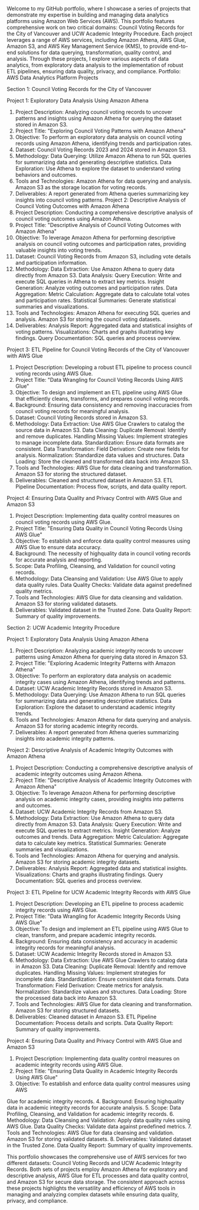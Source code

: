 Welcome to my GitHub portfolio, where I showcase a series of projects that demonstrate my expertise in building and managing data analytics platforms using Amazon Web Services (AWS). This portfolio features comprehensive work on two critical domains: Council Voting Records for the City of Vancouver and UCW Academic Integrity Procedure.
Each project leverages a range of AWS services, including Amazon Athena, AWS Glue, Amazon S3, and AWS Key Management Service (KMS), to provide end-to-end solutions for data querying, transformation, quality control, and analysis. Through these projects, I explore various aspects of data analytics, from exploratory data analysis to the implementation of robust ETL pipelines, ensuring data quality, privacy, and compliance.
 Portfolio: AWS Data Analytics Platform Projects

 Section 1: Council Voting Records for the City of Vancouver

 Project 1: Exploratory Data Analysis Using Amazon Athena
1. Project Description: Analyzing council voting records to uncover patterns and insights using Amazon Athena for querying the dataset stored in Amazon S3.
2. Project Title: "Exploring Council Voting Patterns with Amazon Athena"
3. Objective: To perform an exploratory data analysis on council voting records using Amazon Athena, identifying trends and participation rates.
4. Dataset: Council Voting Records 2023 and 2024 stored in Amazon S3.
5. Methodology:
     Data Querying: Utilize Amazon Athena to run SQL queries for summarizing data and generating descriptive statistics.
     Data Exploration: Use Athena to explore the dataset to understand voting behaviors and outcomes.
6. Tools and Technologies:
     Amazon Athena for data querying and analysis.
     Amazon S3 as the storage location for voting records.
7. Deliverables:
     A report generated from Athena queries summarizing key insights into council voting patterns.
 Project 2: Descriptive Analysis of Council Voting Outcomes with Amazon Athena
1. Project Description: Conducting a comprehensive descriptive analysis of council voting outcomes using Amazon Athena.
2. Project Title: "Descriptive Analysis of Council Voting Outcomes with Amazon Athena"
3. Objective: To leverage Amazon Athena for performing descriptive analysis on council voting outcomes and participation rates, providing valuable insights into voting trends.
4. Dataset: Council Voting Records from Amazon S3, including vote details and participation information.
5. Methodology:
     Data Extraction: Use Amazon Athena to query data directly from Amazon S3.
     Data Analysis:
         Query Execution: Write and execute SQL queries in Athena to extract key metrics.
         Insight Generation: Analyze voting outcomes and participation rates.
     Data Aggregation:
         Metric Calculation: Aggregate data to calculate total votes and participation rates.
         Statistical Summaries: Generate statistical summaries and visualizations.
6. Tools and Technologies:
     Amazon Athena for executing SQL queries and analysis.
     Amazon S3 for storing the council voting datasets.
7. Deliverables:
     Analysis Report: Aggregated data and statistical insights of voting patterns.
     Visualizations: Charts and graphs illustrating key findings.
     Query Documentation: SQL queries and process overview.

 Project 3: ETL Pipeline for Council Voting Records of the City of Vancouver with AWS Glue
1. Project Description: Developing a robust ETL pipeline to process council voting records using AWS Glue.
2. Project Title: "Data Wrangling for Council Voting Records Using AWS Glue"
3. Objective: To design and implement an ETL pipeline using AWS Glue that efficiently cleans, transforms, and prepares council voting records.
4. Background: Ensuring data consistency and removing inaccuracies from council voting records for meaningful analysis.
5. Dataset: Council Voting Records stored in Amazon S3.
6. Methodology:
     Data Extraction: Use AWS Glue Crawlers to catalog the source data in Amazon S3.
     Data Cleaning:
         Duplicate Removal: Identify and remove duplicates.
         Handling Missing Values: Implement strategies to manage incomplete data.
         Standardization: Ensure data formats are consistent.
     Data Transformation:
         Field Derivation: Create new fields for analysis.
         Normalization: Standardize data values and structures.
     Data Loading: Store the cleaned and transformed data back into Amazon S3.
7. Tools and Technologies:
     AWS Glue for data cleaning and transformation.
     Amazon S3 for storing the structured dataset.
8. Deliverables:
     Cleaned and structured dataset in Amazon S3.
     ETL Pipeline Documentation: Process flow, scripts, and data quality report.

 Project 4: Ensuring Data Quality and Privacy Control with AWS Glue and Amazon S3
1. Project Description: Implementing data quality control measures on council voting records using AWS Glue.
2. Project Title: "Ensuring Data Quality in Council Voting Records Using AWS Glue"
3. Objective: To establish and enforce data quality control measures using AWS Glue to ensure data accuracy.
4. Background: The necessity of highquality data in council voting records for accurate analysis and reporting.
5. Scope: Data Profiling, Cleansing, and Validation for council voting records.
6. Methodology:
     Data Cleansing and Validation: Use AWS Glue to apply data quality rules.
     Data Quality Checks: Validate data against predefined quality metrics.
7. Tools and Technologies:
     AWS Glue for data cleansing and validation.
     Amazon S3 for storing validated datasets.
8. Deliverables:
     Validated dataset in the Trusted Zone.
     Data Quality Report: Summary of quality improvements.



 Section 2: UCW Academic Integrity Procedure

 Project 1: Exploratory Data Analysis Using Amazon Athena
1. Project Description: Analyzing academic integrity records to uncover patterns using Amazon Athena for querying data stored in Amazon S3.
2. Project Title: "Exploring Academic Integrity Patterns with Amazon Athena"
3. Objective: To perform an exploratory data analysis on academic integrity cases using Amazon Athena, identifying trends and patterns.
4. Dataset: UCW Academic Integrity Records stored in Amazon S3.
5. Methodology:
     Data Querying: Use Amazon Athena to run SQL queries for summarizing data and generating descriptive statistics.
     Data Exploration: Explore the dataset to understand academic integrity trends.
6. Tools and Technologies:
     Amazon Athena for data querying and analysis.
     Amazon S3 for storing academic integrity records.
7. Deliverables:
     A report generated from Athena queries summarizing insights into academic integrity patterns.

 Project 2: Descriptive Analysis of Academic Integrity Outcomes with Amazon Athena
1. Project Description: Conducting a comprehensive descriptive analysis of academic integrity outcomes using Amazon Athena.
2. Project Title: "Descriptive Analysis of Academic Integrity Outcomes with Amazon Athena"
3. Objective: To leverage Amazon Athena for performing descriptive analysis on academic integrity cases, providing insights into patterns and outcomes.
4. Dataset: UCW Academic Integrity Records from Amazon S3.
5. Methodology:
     Data Extraction: Use Amazon Athena to query data directly from Amazon S3.
     Data Analysis:
         Query Execution: Write and execute SQL queries to extract metrics.
         Insight Generation: Analyze outcomes and trends.
     Data Aggregation:
         Metric Calculation: Aggregate data to calculate key metrics.
         Statistical Summaries: Generate summaries and visualizations.
6. Tools and Technologies:
     Amazon Athena for querying and analysis.
     Amazon S3 for storing academic integrity datasets.
7. Deliverables:
     Analysis Report: Aggregated data and statistical insights.
     Visualizations: Charts and graphs illustrating findings.
     Query Documentation: SQL queries and process overview.

 Project 3: ETL Pipeline for UCW Academic Integrity Records with AWS Glue
1. Project Description: Developing an ETL pipeline to process academic integrity records using AWS Glue.
2. Project Title: "Data Wrangling for Academic Integrity Records Using AWS Glue"
3. Objective: To design and implement an ETL pipeline using AWS Glue to clean, transform, and prepare academic integrity records.
4. Background: Ensuring data consistency and accuracy in academic integrity records for meaningful analysis.
5. Dataset: UCW Academic Integrity Records stored in Amazon S3.
6. Methodology:
     Data Extraction: Use AWS Glue Crawlers to catalog data in Amazon S3.
     Data Cleaning:
         Duplicate Removal: Identify and remove duplicates.
         Handling Missing Values: Implement strategies for incomplete data.
         Standardization: Ensure consistent data formats.
     Data Transformation:
         Field Derivation: Create metrics for analysis.
         Normalization: Standardize values and structures.
     Data Loading: Store the processed data back into Amazon S3.
7. Tools and Technologies:
     AWS Glue for data cleaning and transformation.
     Amazon S3 for storing structured datasets.
8. Deliverables:
     Cleaned dataset in Amazon S3.
     ETL Pipeline Documentation: Process details and scripts.
     Data Quality Report: Summary of quality improvements.

 Project 4: Ensuring Data Quality and Privacy Control with AWS Glue and Amazon S3
1. Project Description: Implementing data quality control measures on academic integrity records using AWS Glue.
2. Project Title: "Ensuring Data Quality in Academic Integrity Records Using AWS Glue"
3. Objective: To establish and enforce data quality control measures using AWS

 Glue for academic integrity records.
4. Background: Ensuring highquality data in academic integrity records for accurate analysis.
5. Scope: Data Profiling, Cleansing, and Validation for academic integrity records.
6. Methodology:
     Data Cleansing and Validation: Apply data quality rules using AWS Glue.
     Data Quality Checks: Validate data against predefined metrics.
7. Tools and Technologies:
     AWS Glue for data cleansing and validation.
     Amazon S3 for storing validated datasets.
8. Deliverables:
     Validated dataset in the Trusted Zone.
     Data Quality Report: Summary of quality improvements.



This portfolio showcases the comprehensive use of AWS services for two different datasets: Council Voting Records and UCW Academic Integrity Records. Both sets of projects employ Amazon Athena for exploratory and descriptive analysis, AWS Glue for ETL processes and data quality control, and Amazon S3 for secure data storage. The consistent approach across these projects highlights the versatility and efficiency of AWS tools in managing and analyzing complex datasets while ensuring data quality, privacy, and compliance.



